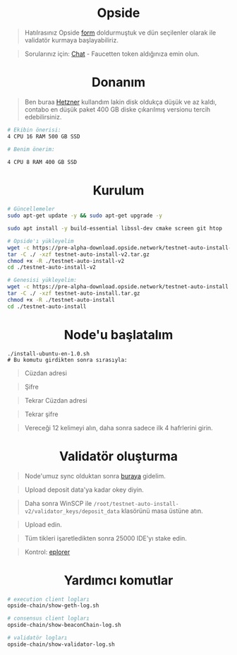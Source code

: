 <h1 align="center"> Opside </h1>

> Hatılrasınız Opside [form](https://t.me/RuesAnnouncement/2073) doldurmuştuk ve dün seçilenler olarak ile validatör kurmaya başlayabiliriz. 

> Sorularınız için: [Chat](https://t.me/RuesChat) - Faucetten token aldığınıza emin olun.

<h1 align="center"> Donanım </h1>

> Ben buraa [Hetzner](https://github.com/ruesandora/Hetzner/blob/main/README.md) kullandım lakin disk oldukça düşük ve az kaldı, contabo en düşük paket 400 GB diske çıkarılmış versionu tercih edebilirsiniz.

```sh
# Ekibin önerisi:
4 CPU 16 RAM 500 GB SSD

# Benim önerim:

4 CPU 8 RAM 400 GB SSD
```

<h1 align="center"> Kurulum </h1>

```sh
# Güncellemeler
sudo apt-get update -y && sudo apt-get upgrade -y

sudo apt install -y build-essential libssl-dev cmake screen git htop

# Opside'ı yükleyelim
wget -c https://pre-alpha-download.opside.network/testnet-auto-install-v2.tar.gz 
tar -C ./ -xzf testnet-auto-install-v2.tar.gz
chmod +x -R ./testnet-auto-install-v2
cd ./testnet-auto-install-v2

# Genesisi yükleyelim:
wget -c https://pre-alpha-download.opside.network/testnet-auto-install.tar.gz 
tar -C ./ -xzf testnet-auto-install.tar.gz
chmod +x -R ./testnet-auto-install
cd ./testnet-auto-install
```

<h1 align="center"> Node'u başlatalım </h1>

```
./install-ubuntu-en-1.0.sh
# Bu komutu girdikten sonra sırasıyla:
```

> Cüzdan adresi

> Şifre

> Tekrar Cüzdan adresi

> Tekrar şifre

> Vereceği 12 kelimeyi alın, daha sonra sadece ilk 4 hafrlerini girin.

<h1 align="center"> Validatör oluşturma </h1>

> Node'umuz sync olduktan sonra [buraya](https://opside.network/validator/deposit) gidelim.

> Upload deposit data'ya kadar okey diyin.

> Daha sonra WinSCP ile `/root/testnet-auto-install-v2/validator_keys/deposit_data` klasörünü masa üstüne atın.

> Upload edin.

> Tüm tikleri işaretledikten sonra 25000 IDE'yı stake edin.

> Kontrol: [eplorer](https://pre-alpha-beacon.opside.info/)


<h1 align="center"> Yardımcı komutlar </h1>

```sh
# execution client logları
opside-chain/show-geth-log.sh

# consensus client logları
opside-chain/show-beaconChain-log.sh

# validatör logları
opside-chain/show-validator-log.sh
```
